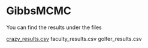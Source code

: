 # GibbsMCMC

You can find the results under the files

[crazy_results.csv](crazy_results.csv)
faculty_results.csv
golfer_results.csv

